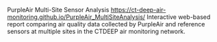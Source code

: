 PurpleAir Multi-Site Sensor Analysis
https://ct-deep-air-monitoring.github.io/PurpleAir_MultiSiteAnalysis/
Interactive web-based report comparing air quality data collected by PurpleAir and reference sensors at multiple sites in the CTDEEP air monitoring network.
